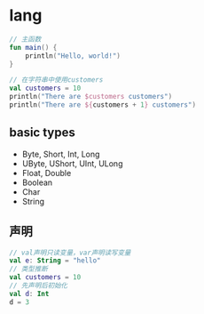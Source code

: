 # lang

```kotlin
// 主函数
fun main() {
    println("Hello, world!")
}
```

```kotlin
// 在字符串中使用customers
val customers = 10
println("There are $customers customers")
println("There are ${customers + 1} customers")
```

## basic types

- Byte, Short, Int, Long
- UByte, UShort, UInt, ULong
- Float, Double
- Boolean
- Char
- String

## 声明

```kotlin
// val声明只读变量，var声明读写变量
val e: String = "hello"
// 类型推断
val customers = 10
// 先声明后初始化
val d: Int
d = 3
```
